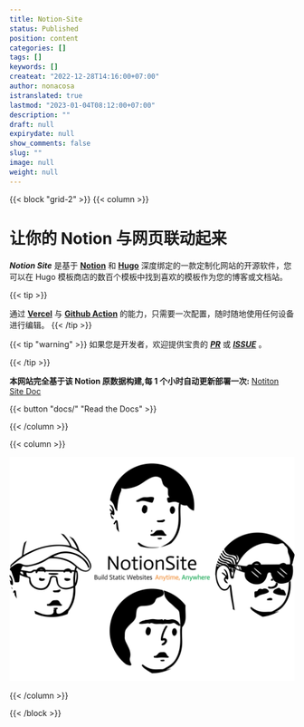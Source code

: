 ```yaml
---
title: Notion-Site
status: Published
position: content
categories: []
tags: []
keywords: []
createat: "2022-12-28T14:16:00+07:00"
author: nonacosa
istranslated: true
lastmod: "2023-01-04T08:12:00+07:00"
description: ""
draft: null
expirydate: null
show_comments: false
slug: ""
image: null
weight: null
---
```

{{< block "grid-2" >}}
{{< column >}}

# 让你的 Notion 与网页联动起来
 ***Notion Site*** 是基于 **[Notion](https://www.notion.so/)** 和 **[Hugo](https://gohugo.io/)** 深度绑定的一款定制化网站的开源软件，您可以在 Hugo 模板商店的数百个模板中找到喜欢的模板作为您的博客或文档站。

<!--more-->{{< tip >}}
通过 **[Vercel](https://vercel.com/)** 与 **[Github Action](https://docs.github.com/en/actions)** 的能力，只需要一次配置，随时随地使用任何设备进行编辑。
{{< /tip >}}

{{< tip "warning" >}}
如果您是开发者，欢迎提供宝贵的 ***[PR](https://github.com/pkwenda/notion-site/pulls)*** 或 ***[ISSUE](https://github.com/pkwenda/notion-site/issues)*** 。

{{< /tip >}}

 **本网站完全基于该 Notion 原数据构建,每 1 个小时自动更新部署一次:** [Notiton Site Doc](https://www.notion.so/2bd00e5dfff3449ba81e0142f8af9bbb)

{{< button "docs/" "Read the Docs" >}}

{{< /column >}}

{{< column >}}

![](media/s3.us-west-2.amazonaws.com_ec7ebeb5-f938-4ca7-b332-96b82a450bb7.png)



{{< /column >}}

{{< /block >}}



